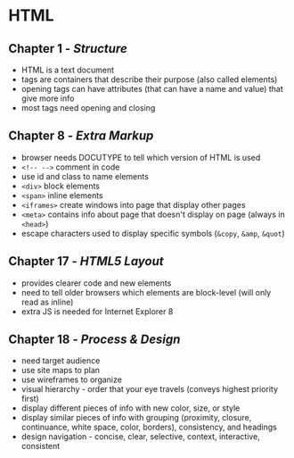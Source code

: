 # HTML
## Chapter 1 - *Structure*

* HTML is a text document
* tags are containers that describe their purpose (also called elements)
* opening tags can have attributes (that can have a name and value) that give more info
* most tags need opening and closing

## Chapter 8 - *Extra Markup*

* browser needs DOCUTYPE to tell which version of HTML is used
* `<!-- -->` comment in code
* use id and class to name elements
* `<div>` block elements
* `<span>` inline elements
* `<iframes>` create windows into page that display other pages
* `<meta>` contains info about page that doesn't display on page (always in `<head>`)
* escape characters used to display specific symbols (`&copy`, `&amp`, `&quot`)

## Chapter 17 - *HTML5 Layout*

* provides clearer code and new elements
* need to tell older browsers which elements are block-level (will only read as inline)
* extra JS is needed for Internet Explorer 8

## Chapter 18 - *Process & Design*

* need target audience
* use site maps to plan
* use wireframes to organize
* visual hierarchy - order that your eye travels (conveys highest priority first)
* display different pieces of info with new color, size, or style
* display similar pieces of info with grouping (proximity, closure, continuance, white space, color, borders), consistency, and headings
* design navigation - concise, clear, selective, context, interactive, consistent